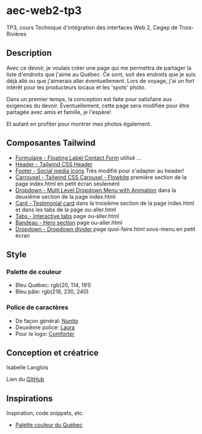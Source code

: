 # aec-web2-tp3

TP3, cours Technique d'intégration des interfaces Web 2, Cegep de Trois-Rivières

## Description

Avec ce devoir, je voulais créer une page qui me permettra de partager la liste d'endroits que j'aime au Québec. Ce sont, soit des endroits que je suis déjà allé ou que j'aimerais aller éventuellement. Lors de voyage, j'ai un fort intérêt pour les producteurs locaux et les 'spots' photo.

Dans un premier temps, la conception est faite pour satisfaire aux exigences du devoir. Éventuellement, cette page sera modifiée pour être partagée avec amis et famille, je l'espère!

Et autant en profiter pour montrer mes photos également.

## Composantes Tailwind

- [Formulaire - Floating Label Contact Form](https://tailwindcomponents.com/component/floating-label-contact-form) utilisé ...
- [Header - Tailwind CSS Header](https://tailwindcomponents.com/component/tailwind-css-header)
- [Footer - Social media icons](https://flowbite.com/docs/components/footer/) Très modifié pour s'adapter au header!
- [Carrousel - Tailwind CSS Carousel - Flowbite](https://flowbite.com/docs/components/carousel/) première section de la page index.html en petit écran seulement
- [Dropdown - Multi Level Dropdown Menu with Animation](https://tailwindcomponents.com/component/nestable-dropdown-menu) dans la deuxième section de la page index.html
- [Card - Testimonial card](https://tailwindcomponents.com/component/testimonial-card) dans la troisième section de la page index.html et dans les tabs de la page ou-aller.html
- [Tabs - Interactive tabs](https://flowbite.com/docs/components/tabs/) page ou-aller.html
- [Bandeau - Hero section](https://tailwindcomponents.com/component/hero-section-3) page ou-aller.html
- [Dropdown - Dropdown divider ](https://flowbite.com/docs/components/dropdowns/) page quoi-faire.html sous-menu en petit écran

## Style

### Palette de couleur

- Bleu Québec: rgb(20, 114, 191)
- Bleu pâle: rgb(218, 230, 240)

### Police de caractères

- De façon général: [Nunito](https://fonts.google.com/specimen/Nunito?preview.text=Visiter%20le%20Qu%C3%A9bec&preview.text_type=custom&query=nunito)
- Deuxième police: [Laura](https://fonts.google.com/specimen/Lora?preview.text=Visiter%20le%20Qu%C3%A9bec&preview.text_type=custom&query=lora)
- Pour le logo: [Comforter](https://fonts.google.com/specimen/Comforter?preview.text=Visiter%20le%20Qu%C3%A9bec&preview.text_type=custom&category=Handwriting&query=comforter)

## Conception et créatrice

Isabelle Langlois

Lien du [GItHub](https://github.com/isabelle913/aec-web2-tp3)

## Inspirations

Inspiration, code snippets, etc.

- [Palette couleur du Québec](https://design.quebec.ca/bases/couleurs#c118192)
